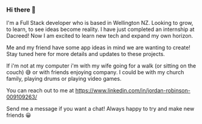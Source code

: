 ### Hi there 👋

I'm a Full Stack developer who is based in Wellington NZ. Looking to grow, to learn, to see ideas become reality. I have just completed an internship at Dacreed! Now I am excited to learn new tech and expand my own horizon. 

Me and my friend have some app ideas in mind we are wanting to create! Stay tuned here for more details and updates to these projects.

If i'm not at my computer i'm with my wife going for a walk (or sitting on the couch) 😅 or with friends enjoying company. I could be with my church family, playing drums or playing video games.

You can reach out to me at https://www.linkedin.com/in/jordan-robinson-009109263/ 

Send me a message if you want a chat! Always happy to try and make new friends 😀
